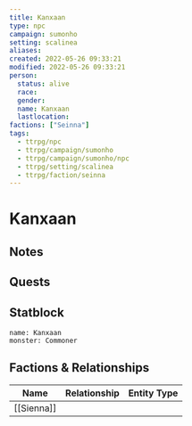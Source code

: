 ```yaml
---
title: Kanxaan
type: npc
campaign: sumonho
setting: scalinea
aliases: 
created: 2022-05-26 09:33:21
modified: 2022-05-26 09:33:21
person:
  status: alive
  race: 
  gender: 
  name: Kanxaan
  lastlocation: 
factions: ["Seinna"]
tags:
  - ttrpg/npc
  - ttrpg/campaign/sumonho
  - ttrpg/campaign/sumonho/npc
  - ttrpg/setting/scalinea
  - ttrpg/faction/seinna
---
```


# Kanxaan

## Notes


## Quests


## Statblock

```statblock
name: Kanxaan
monster: Commoner
```


## Factions & Relationships
| Name | Relationship | Entity Type |
| ---- |:------------:| ----------- |
| [[Sienna]] | | |



